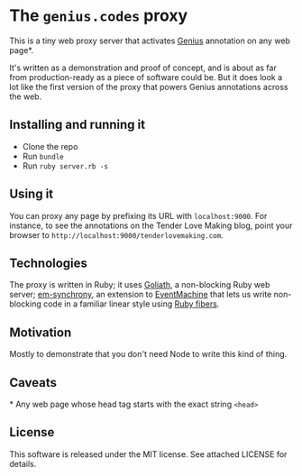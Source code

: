 # The `genius.codes` proxy

This is a tiny web proxy server that activates [Genius](http://genius.com)
annotation on any web page\*.

It's written as a demonstration and proof of concept, and is about as far from
production-ready as a piece of software could be. But it does look a lot like
the first version of the proxy that powers Genius annotations across the web.

## Installing and running it

* Clone the repo
* Run `bundle`
* Run `ruby server.rb -s`

## Using it

You can proxy any page by prefixing its URL with `localhost:9000`. For
instance, to see the annotations on the Tender Love Making blog, point your
browser to `http://localhost:9000/tenderlovemaking.com`.

## Technologies

The proxy is written in Ruby; it uses
[Goliath](https://github.com/postrank-labs/goliath), a non-blocking Ruby web
server; [em-synchrony](https://github.com/igrigorik/em-synchrony), an extension
to [EventMachine](https://github.com/eventmachine/eventmachine) that lets us
write non-blocking code in a familiar linear style using [Ruby
fibers](http://ruby-doc.org//core-2.2.0/Fiber.html).

## Motivation

Mostly to demonstrate that you don't need Node to write this kind of thing.

## Caveats

\* Any web page whose head tag starts with the exact string `<head>`

## License

This software is released under the MIT license. See attached LICENSE for
details.
